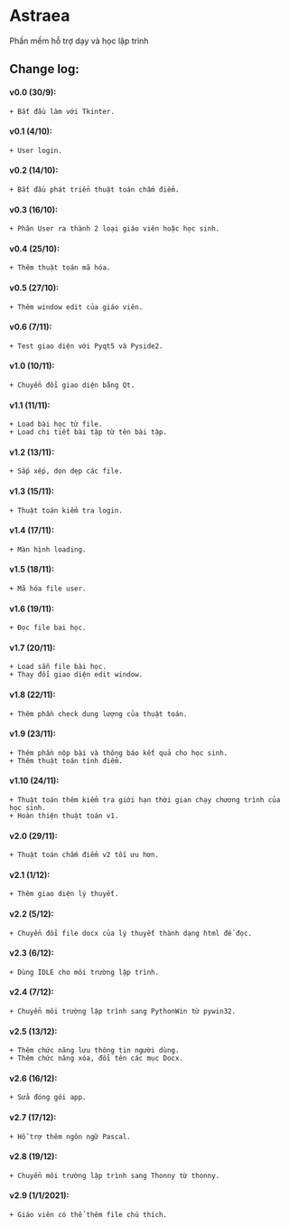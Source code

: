 # Astraea
Phần mềm hỗ trợ dạy và học lập trình

## Change log:
#### v0.0 (30/9):
	+ Bắt đầu làm với Tkinter.
#### v0.1 (4/10): 
	+ User login.
#### v0.2 (14/10): 
	+ Bắt đầu phát triển thuật toán chấm điểm.
#### v0.3 (16/10): 
	+ Phân User ra thành 2 loại giáo viên hoặc học sinh.
#### v0.4 (25/10): 
	+ Thêm thuật toán mã hóa.
#### v0.5 (27/10): 
	+ Thêm window edit của giáo viên.
#### v0.6 (7/11): 
	+ Test giao diện với Pyqt5 và Pyside2.
#### v1.0 (10/11): 
	+ Chuyển đổi giao diện bằng Qt.
#### v1.1 (11/11):
	+ Load bài học từ file. 
	+ Load chi tiết bài tập từ tên bài tập.
#### v1.2 (13/11): 
	+ Sắp xếp, dọn dẹp các file.
#### v1.3 (15/11): 
	+ Thuật toán kiểm tra login.
#### v1.4 (17/11): 
	+ Màn hình loading.
#### v1.5 (18/11): 
	+ Mã hóa file user.
#### v1.6 (19/11): 
	+ Đọc file bai học.
#### v1.7 (20/11):  
	+ Load sẵn file bài học.
	+ Thay đổi giao diện edit window.
#### v1.8 (22/11): 
	+ Thêm phần check dung lượng của thuật toán.
#### v1.9 (23/11): 
	+ Thêm phần nộp bài và thông báo kết quả cho học sinh.
	+ Thêm thuật toán tính điểm.
#### v1.10 (24/11): 
	+ Thuật toán thêm kiểm tra giới hạn thời gian chạy chương trình của học sinh.
	+ Hoàn thiện thuật toán v1.
#### v2.0 (29/11): 
	+ Thuật toán chấm điểm v2 tối ưu hơn.
#### v2.1 (1/12):
	+ Thêm giao diện lý thuyết.
#### v2.2 (5/12): 
	+ Chuyển đổi file docx của lý thuyết thành dạng html để đọc.
#### v2.3 (6/12):  
	+ Dùng IDLE cho môi trường lập trình.
#### v2.4 (7/12): 
	+ Chuyển môi trường lập trình sang PythonWin từ pywin32.
#### v2.5 (13/12): 
	+ Thêm chức năng lưu thông tin người dùng.
	+ Thêm chức năng xóa, đổi tên các mục Docx.
#### v2.6 (16/12):
	+ Sửa đóng gói app.
#### v2.7 (17/12):
	+ Hỗ trợ thêm ngôn ngữ Pascal.
#### v2.8 (19/12):
	+ Chuyển môi trường lập trình sang Thonny từ thonny.
#### v2.9 (1/1/2021):
	+ Giáo viên có thể thêm file chú thích.
